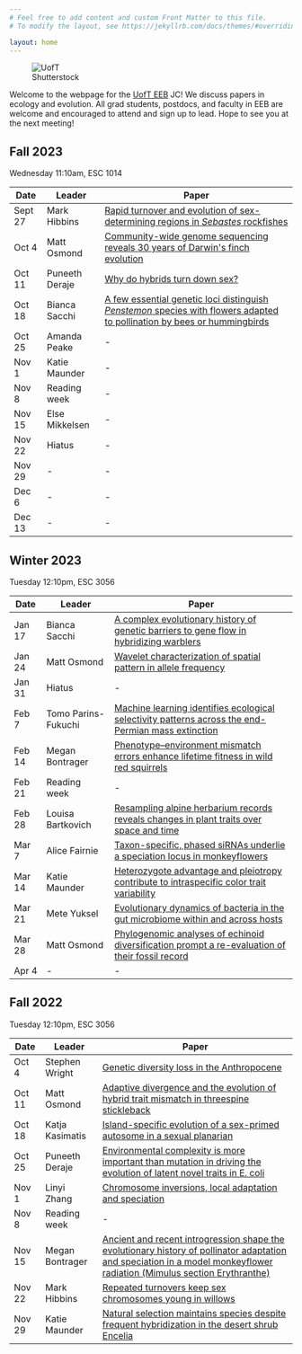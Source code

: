 ```yaml
---
# Feel free to add content and custom Front Matter to this file.
# To modify the layout, see https://jekyllrb.com/docs/themes/#overriding-theme-defaults

layout: home
---
```


<figure>
<img src="/images/uoft.jpg" alt="UofT">
<figcaption>Shutterstock</figcaption>
</figure>  

Welcome to the webpage for the [UofT EEB](https://eeb.utoronto.ca/) JC! We discuss papers in ecology and evolution. All grad students, postdocs, and faculty in EEB are welcome and encouraged to attend and sign up to lead. Hope to see you at the next meeting! 

## Fall 2023

Wednesday 11:10am, ESC 1014

| Date | Leader | Paper |
|------|--------|-------|
| Sept 27 | Mark Hibbins | [Rapid turnover and evolution of sex-determining regions in *Sebastes* rockfishes](https://onlinelibrary.wiley.com/doi/10.1111/mec.17090) |
| Oct 4 | Matt Osmond | [Community-wide genome sequencing reveals 30 years of Darwin's finch evolution](https://www.science.org/doi/full/10.1126/science.adf6218) |
| Oct 11 | Puneeth Deraje | [Why do hybrids turn down sex?](https://doi.org/10.1093/evolut/qpad129) |
| Oct 18 | Bianca Sacchi | [A few essential genetic loci distinguish *Penstemon* species with flowers adapted to pollination by bees or hummingbirds](https://doi.org/10.1371/journal.pbio.3002294) |
| Oct 25 | Amanda Peake | - |
| Nov 1 | Katie Maunder | - |
| Nov 8 | Reading week | - |
| Nov 15 | Else Mikkelsen | - |
| Nov 22 | Hiatus | - |
| Nov 29 | - | - |
| Dec 6 | - | - |
| Dec 13 | - | - |

## Winter 2023

Tuesday 12:10pm, ESC 3056

| Date | Leader | Paper |
|------|--------|-------|
| Jan 17 | Bianca Sacchi | [A complex evolutionary history of genetic barriers to gene flow in hybridizing warblers](https://www.biorxiv.org/content/10.1101/2022.11.14.516535v1.abstract) |
| Jan 24 | Matt Osmond | [Wavelet characterization of spatial pattern in allele frequency](https://www.biorxiv.org/content/10.1101/2022.03.21.485229v2)|
| Jan 31 | Hiatus | - |
| Feb 7 | Tomo Parins-Fukuchi | [Machine learning identifies ecological selectivity patterns across the end-Permian mass extinction](https://www.cambridge.org/core/journals/paleobiology/article/machine-learning-identifies-ecological-selectivity-patterns-across-the-endpermian-mass-extinction/3827AF46B77BF2BC8917437FB041DABA) |
| Feb 14 | Megan Bontrager | [Phenotype–environment mismatch errors enhance lifetime fitness in wild red squirrels](https://www.science.org/doi/full/10.1126/science.abn0665) |
| Feb 21 | Reading week | - |
| Feb 28 | Louisa Bartkovich | [Resampling alpine herbarium records reveals changes in plant traits over space and time](https://besjournals.onlinelibrary.wiley.com/doi/full/10.1111/1365-2745.14062) |
| Mar 7 | Alice Fairnie | [Taxon-specific, phased siRNAs underlie a speciation locus in monkeyflowers](https://www.science.org/stoken/author-tokens/ST-1017/full) |
| Mar 14 | Katie Maunder | [Heterozygote advantage and pleiotropy contribute to intraspecific color trait variability](https://academic.oup.com/evolut/article/76/10/2389/6966367)
| Mar 21 | Mete Yuksel | [Evolutionary dynamics of bacteria in the gut microbiome within and across hosts](https://journals.plos.org/plosbiology/article?id=10.1371/journal.pbio.3000102) |
| Mar 28 | Matt Osmond | [Phylogenomic analyses of echinoid diversification prompt a re-evaluation of their fossil record](https://elifesciences.org/articles/72460) |
| Apr 4 | - | - |

## Fall 2022

Tuesday 12:10pm, ESC 3056

| Date | Leader | Paper |
|------|--------|-------|
| Oct 4 | Stephen Wright | [Genetic diversity loss in the Anthropocene](https://doi.org/10.1126/science.abn5642)|
| Oct 11 | Matt Osmond | [ Adaptive divergence and the evolution of hybrid trait mismatch in threespine stickleback](https://doi.org/10.1002/evl3.264) | 
| Oct 18 | Katja Kasimatis | [Island-specific evolution of a sex-primed autosome in a sexual planarian](https://www.nature.com/articles/s41586-022-04757-3) |
| Oct 25 | Puneeth Deraje | [Environmental complexity is more important than mutation in driving the evolution of latent novel traits in E. coli](https://www.nature.com/articles/s41467-022-33634-w) |
| Nov 1 | Linyi Zhang | [Chromosome inversions, local adaptation and speciation](https://doi.org/10.1534/genetics.105.047985) |
| Nov 8 | Reading week | - |
| Nov 15 | Megan Bontrager | [Ancient and recent introgression shape the evolutionary history of pollinator adaptation and speciation in a model monkeyflower radiation (Mimulus section Erythranthe)](https://doi.org/10.1371/journal.pgen.1009095) |
| Nov 22 | Mark Hibbins | [Repeated turnovers keep sex chromosomes young in willows](https://doi.org/10.1186/s13059-022-02769-w) |
| Nov 29 | Katie Maunder | [Natural selection maintains species despite frequent hybridization in the desert shrub Encelia](https://www.pnas.org/doi/abs/10.1073/pnas.2001337117) |
